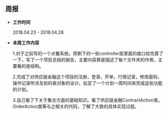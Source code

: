 ## 周报

* **工作时间**

    2018.04.23 - 2018.04.28

* **本周工作内容**

	1.对于之前写的一个点餐系统，把剩下的一些controller层里面的接口给完善了一下，写了一个项目总结的报告，主要内容算是描述了每个文件夹的作用，主要看的是结构。

	2.完成了对供应链金融这个项目的注册，登录，开单，行情记录，修改密码，操作记录所涉及到的表对象的设计。拟定了一个计划一周时间来完成这些功能的计划。

	3.自己看了下关于集合方面的基础知识。看了供应链金融ContractAction类，OrderAction类等与之相关的代码，了解了大致的具体实现过程。
